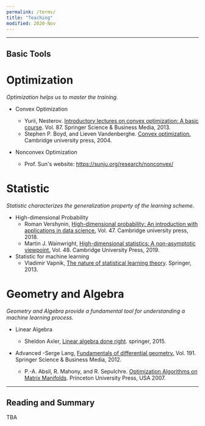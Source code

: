 ```yaml
---
permalink: /terms/
title: "Teaching"
modified: 2020-Nov
---
```



----
## Basic Tools

# Optimization  
*Optimization helps us to master the training.*  
* Convex Optimization
    - Yurii, Nesterov. [Introductory lectures on convex optimization: A basic course](https://books.google.com.hk/books?hl=zh-TW&lr=&id=2-ElBQAAQBAJ&oi=fnd&pg=PA1&dq=introductory+lectures+on+convex+programming&ots=wmoQanrhmx&sig=QKUcatCgmqwHNej6QSawSY6BZ6U&redir_esc=y#v=onepage&q=introductory%20lectures%20on%20convex%20programming&f=false). Vol. 87. Springer Science & Business Media, 2013.
    -  Stephen P. Boyd, and Lieven Vandenberghe. [Convex optimization.](https://web.stanford.edu/~boyd/cvxbook/) Cambridge university press, 2004.
 
 * Nonconvex Optimization
     - Prof. Sun's website: <https://sunju.org/research/nonconvex/>

# Statistic
*Statistic characterizes the generalization property of the learning scheme.*
* High-dimensional Probability
    -  Roman Vershynin, [High-dimensional probability: An introduction with applications in data science.](https://www.math.uci.edu/~rvershyn/) Vol. 47. Cambridge university press, 2018.
    -  Martin J. Wainwright, [High-dimensional statistics: A non-asymptotic viewpoint.](https://www.cambridge.org/core/books/highdimensional-statistics/8A91ECEEC38F46DAB53E9FF8757C7A4E) Vol. 48. Cambridge University Press, 2019.
* Statistic for machine learning
    - Vladimir Vapnik,  [The nature of statistical learning theory](https://statisticalsupportandresearch.files.wordpress.com/2017/05/vladimir-vapnik-the-nature-of-statistical-learning-springer-2010.pdf). Springer, 2013.
    
# Geometry and Algebra
*Geometry and Algebra provide a fundamental tool for understanding a machine learning process.*
* Linear Algebra
    - Sheldon  Axler, [Linear algebra done right](https://linear.axler.net/). springer, 2015.

* Advanced
    -Serge  Lang,  [Fundamentals of differential geometry.](https://www.springer.com/gp/book/9780387985930) Vol. 191. Springer Science & Business Media, 2012.
    - P.-A. Absil, R. Mahony, and R. Sepulchre. [Optimization Algorithms on Matrix Manifolds](http://www.eeci-institute.eu/GSC2011/Photos-EECI/EECI-GSC-2011-M5/book_AMS.pdf). Princeton University Press, USA 2007.

--------
## Reading and Summary
TBA

